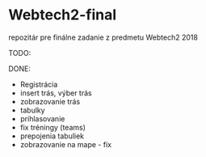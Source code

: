 # Webtech2-final
repozitár pre finálne zadanie z predmetu Webtech2 2018


TODO:



DONE:
- Registrácia
- insert trás, výber trás
- zobrazovanie trás
- tabulky
- prihlasovanie
- fix tréningy (teams)
- prepojenia tabuliek
- zobrazovanie na mape - fix
